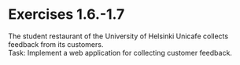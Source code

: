 # Exercises 1.6.-1.7

The student restaurant of the University of Helsinki Unicafe collects feedback from its customers.<br/>
Task: Implement a web application for collecting customer feedback. 

